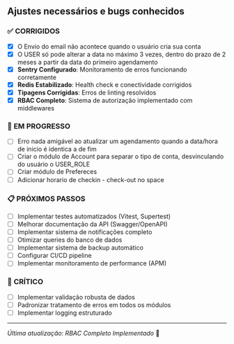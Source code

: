 ## Ajustes necessários e bugs conhecidos

### ✅ **CORRIGIDOS**

- [x] O Envio do email não acontece quando o usuário cria sua conta
- [x] O USER só pode alterar a data no máximo 3 vezes, dentro do prazo de 2 meses a partir da data do primeiro agendamento
- [x] **Sentry Configurado**: Monitoramento de erros funcionando corretamente
- [x] **Redis Estabilizado**: Health check e conectividade corrigidos
- [x] **Tipagens Corrigidas**: Erros de linting resolvidos
- [x] **RBAC Completo**: Sistema de autorização implementado com middlewares

### 🔄 **EM PROGRESSO**

- [ ] Erro nada amigável ao atualizar um agendamento quando a data/hora de inicio é identica a de fim
- [ ] Criar o módulo de Account para separar o tipo de conta, desvinculando do usuário o USER_ROLE
- [ ] Criar módulo de Prefereces
- [ ] Adicionar horario de checkin - check-out no space

### 📋 **PRÓXIMOS PASSOS**

- [ ] Implementar testes automatizados (Vitest, Supertest)
- [ ] Melhorar documentação da API (Swagger/OpenAPI)
- [ ] Implementar sistema de notificações completo
- [ ] Otimizar queries do banco de dados
- [ ] Implementar sistema de backup automático
- [ ] Configurar CI/CD pipeline
- [ ] Implementar monitoramento de performance (APM)

### 🚨 **CRÍTICO**

- [ ] Implementar validação robusta de dados
- [ ] Padronizar tratamento de erros em todos os módulos
- [ ] Implementar logging estruturado

---

_Última atualização: RBAC Completo Implementado_ 🚀
